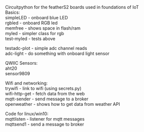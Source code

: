 Circuitpython for the featherS2 boards used in foundations of IoT  
Basics:  
simpleLED - onboard blue LED  
rgbled - onboard RGB led  
memfree - shows space in flash/ram  
myled - simpler class for rgb   
test-myled - tests above  

testadc-plot - simple adc channel reads  
adc-light - do something with onboard light sensor  

QWIIC Sensors:  
aht20  
sensor9809  

Wifi and networking:  
trywifi - link to wifi (using secrets.py)  
wifi-http-get - fetch data from the web  
mqtt-sender - send message to a broker  
openweather - shows how to get data from weather API  

Code for linux/win10:  
mqttlisten - listener for mqtt messages  
mqttsend1 - send a message to broker  
